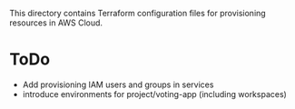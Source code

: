 This directory contains Terraform configuration files for provisioning resources
in AWS Cloud.

# ToDo

- Add provisioning IAM users and groups in services
- introduce environments for project/voting-app (including workspaces)